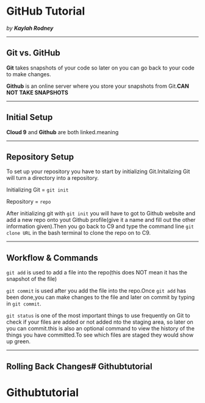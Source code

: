 # GitHub Tutorial

_by **Kaylah Rodney**_

---
## Git vs. GitHub

**Git** takes snapshots of your code so later on you can go back to your code to 
 make changes.

**Github** is an online server where you store your snapshots from Git.**CAN NOT 
TAKE SNAPSHOTS**


---
## Initial Setup

**Cloud 9** and **Github** are both linked.meaning 


---
## Repository Setup
To set up your repository you have to start by initializing Git.Initalizing Git 
will turn a directory into a repository.

Initializing Git = `git init`

Repository = `repo`

After initializing git with `git init` you will have to got to Github website and add a new repo onto yout Github profile(give it a name and fill out the other information given).Then you go back to C9 and type the command line `git clone URL` in the bash terminal to clone the repo on to C9.


---
## Workflow & Commands

 `git add` is used to add a file into the repo(this does NOT mean it has the
 snapshot of the file)
 
 `git commit` is used after you add the file into the repo.Once `git add` has been done,you can make changes to the file and later on commit by typing in `git commit`.
 
 
 `git status` is one of the most important things to use frequently on Git to 
 check if your files are added or not added nto the staging area, so later on 
 you can commit.this is also an optional command to view the history of the 
 things you have committed.To see which files are staged they would show up green.
 



---
## Rolling Back Changes# Githubtutorial
# Githubtutorial
